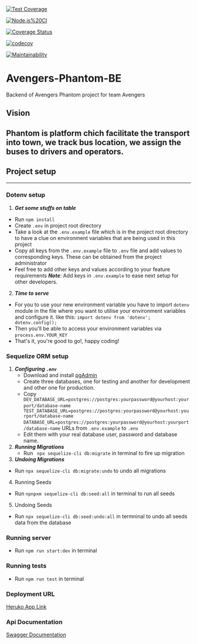[![Test Coverage](https://api.codeclimate.com/v1/badges/068429e3c906946f50ec/test_coverage)](https://codeclimate.com/github/atlp-rwanda/Avengers-Phantom-BE/test_coverage)

[![Node.js%20CI](https://github.com/atlp-rwanda/Avengers-Phantom-BE/actions/workflows/phantom.yml/badge.svg)](https://github.com/atlp-rwanda/Avengers-Phantom-BE/actions/workflows/phantom.yml)

[![Coverage Status](https://coveralls.io/repos/github/atlp-rwanda/Avengers-Phantom-BE/badge.svg?branch=develop)](https://coveralls.io/github/atlp-rwanda/Avengers-Phantom-BE?branch=develop)

[![codecov](https://codecov.io/gh/atlp-rwanda/Avengers-Phantom-BE/branch/develop/graph/badge.svg?token=Y5JULKTVD5)](https://codecov.io/gh/atlp-rwanda/Avengers-Phantom-BE)

[![Maintainability](https://api.codeclimate.com/v1/badges/068429e3c906946f50ec/maintainability)](https://codeclimate.com/github/atlp-rwanda/Avengers-Phantom-BE/maintainability)




# Avengers-Phantom-BE
Backend of Avengers Phantom project for team Avengers


## Vision

## Phantom is platform chich facilitate the transport into town, we track bus location, we assign the buses to drivers and operators.

## Project setup

---

### Dotenv setup

1.  **_Get some stuffs on table_**

- Run `npm install`
- Create `.env` in project root directory
- Take a look at the `.env.example` file which is in the project root directory to have a clue on environment variables that are being used in this project
- Copy all keys from the `.env.example` file to `.env` file and add values to corresponding keys. These can be obtained from the project administrator
- Feel free to add other keys and values according to your feature requirements
  **_Note_**: Add keys in `.env.example` to ease next setup for other developers.

2. **_Time to serve_**

- For you to use your new environment variable you have to import `dotenv` module in the file where you want to utilise your environment variables and configure it. like this: `import dotenv from 'dotenv'; dotenv.config();`
- Then you'll be able to access your environment variables via `process.env.YOUR_KEY`
- That's it, you're good to go!, happy coding!

### Sequelize ORM setup

1. **_Configuring `.env`_**
   - Download and install [pgAdmin](https://www.postgresql.org/download/)
   - Create three databases, one for testing and another for development and other one for production.
   - Copy ` DEV_DATABASE_URL=postgres://postgres:yourpassword@yourhost:yourport/database-name`
     ` TEST_DATABASE_URL=postgres://postgres:yourpassword@yourhost:yourport/database-name`
     `DATABASE_URL=postgres://postgres:yourpassword@yourhost:yourport/database-name` URLs
     from `.env.example` to `.env`
   - Edit them with your real database user, password and database name.
2. **_Running Migrations_**
   - Run ` npx sequelize-cli db:migrate` in terminal to fire up migration
3. **_Undoing Migrations_**

- Run `npx sequelize-cli db:migrate:undo` to undo all migrations

4. Running Seeds

- Run `npnpxm sequelize-cli db:seed:all` in terminal to run all seeds

5. Undoing Seeds

- Run `npx sequelize-cli db:seed:undo:all` in termninal to undo all seeds data from the database

### Running server

- Run `npm run start:dev` in terminal

### Running tests

- Run `npm run test` in terminal

### Deployment URL

[Heruko App Link](https://new-avengers-be-deploy.herokuapp.com/)
### Api Documentation

[Swagger Documentation](https://new-avengers-be-deploy.herokuapp.com/documentation/#/)

